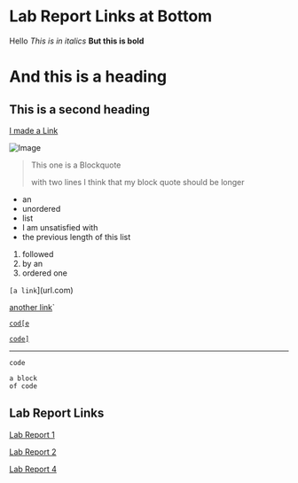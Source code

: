 # Lab Report Links at Bottom
Hello
*This is in italics*
**But this is bold**
# And this is a heading
## This is a second heading
[I made a Link](https://autecht.github.io/cse15l-lab-reports/SecondProject.md)

![Image](https://steamsolo.com/wp-content/uploads/2021/07/get-the-cat-on-the-castle-meltys-quest.jpg)

> This one is a Blockquote
>
>  with two lines
> I think that my block quote should be longer
* an 
* unordered
* list
* I am unsatisfied with
* the previous length of this list

1. followed
2. by an
3. ordered one

`[a link`](url.com)

[another link](`google.com)`

[`cod[e`](google.com)

[`code]`](ucsd.edu)

*** 

`code`
```
a block
of code
```
## Lab Report Links
[Lab Report 1](https://autecht.github.io/cse15l-lab-reports/lab-report-1-week-2.html)

[Lab Report 2](https://autecht.github.io/cse15l-lab-reports/lab-report-2-week-4.html)

[Lab Report 4](https://autecht.github.io/cse15l-lab-reports/lab-report-4-week-8.html)
